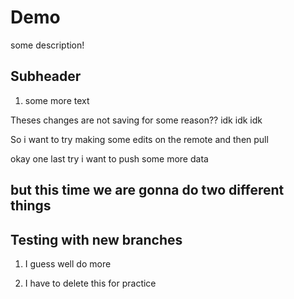 # Demo

some description!

## Subheader

1. some more text


Theses changes are not saving for some reason?? idk idk idk

So i want to try making some edits on the remote and then pull 

okay one last try i want to push some more data

## but this time we are gonna do two different things

## Testing with new branches 

1. I guess well do more 

2. I have to delete this for practice
